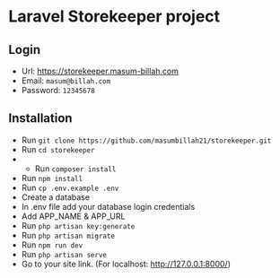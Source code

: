 # Laravel Storekeeper project

## Login

- Url: https://storekeeper.masum-billah.com
- Email: `masum@billah.com`
- Password: `12345678`

## Installation

- Run `git clone https://github.com/masumbillah21/storekeeper.git`
- Run `cd storekeeper`
- - Run `composer install`
- Run `npm install`
- Run `cp .env.example .env`
- Create a database
- In .env file add your database login credentials
- Add APP_NAME & APP_URL
- Run `php artisan key:generate`
- Run `php artisan migrate`
- Run `npm run dev`
- Run `php artisan serve`
- Go to your site link. (For localhost: http://127.0.0.1:8000/)